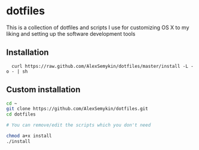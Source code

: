 # dotfiles
This is a collection of dotfiles and scripts I use for customizing OS X to my liking and setting up the software development tools

## Installation
```
  curl https://raw.github.com/AlexSemykin/dotfiles/master/install -L -o - | sh
```

## Custom installation
```sh
cd ~
git clone https://github.com/AlexSemykin/dotfiles.git
cd dotfiles

# You can remove/edit the scripts which you don't need

chmod a+x install
./install
```
